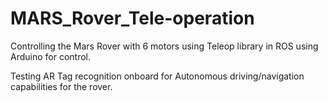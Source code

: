 # MARS_Rover_Tele-operation
Controlling the Mars Rover with 6 motors using Teleop library in ROS using Arduino for control.

Testing AR Tag recognition onboard for Autonomous driving/navigation capabilities for the rover.
